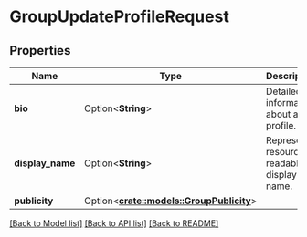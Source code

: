 # GroupUpdateProfileRequest

## Properties

Name | Type | Description | Notes
------------ | ------------- | ------------- | -------------
**bio** | Option<**String**> | Detailed information about a profile. | [optional]
**display_name** | Option<**String**> | Represent a resource's readable display name. | [optional]
**publicity** | Option<[**crate::models::GroupPublicity**](GroupPublicity.md)> |  | [optional]

[[Back to Model list]](../README.md#documentation-for-models) [[Back to API list]](../README.md#documentation-for-api-endpoints) [[Back to README]](../README.md)


